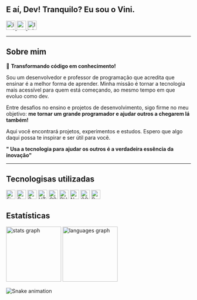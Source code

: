<h2 align="left">E aí, Dev! Tranquilo? Eu sou o Vini.</h2>

<div align="left">
  <a href="https://www.instagram.com/dev_classico/" target="_blank">
    <img src="https://img.shields.io/static/v1?message=Instagram&logo=instagram&label=&color=E4405F&logoColor=white&labelColor=&style=for-the-badge" height="25" alt="instagram logo"  />
  </a>
  <a href="mailto:viniciusalvesdesantana05@gmail.com" target="_blank">
    <img src="https://img.shields.io/static/v1?message=Gmail&logo=gmail&label=&color=D14836&logoColor=white&labelColor=&style=for-the-badge" height="25" alt="gmail logo"  />
  </a>
  <a href="https://www.linkedin.com/in/vinicius-alves-de-santana/" target="_blank">
    <img src="https://img.shields.io/static/v1?message=LinkedIn&logo=linkedin&label=&color=0077B5&logoColor=white&labelColor=&style=for-the-badge" height="25" alt="linkedin logo"  />
  </a>
</div>

---
## Sobre mim  

🚀 **Transformando código em conhecimento!**  

Sou um desenvolvedor e professor de programação que acredita que ensinar é a melhor forma de aprender. Minha missão é tornar a tecnologia mais acessível para quem está começando, ao mesmo tempo em que evoluo como dev.  

Entre desafios no ensino e projetos de desenvolvimento, sigo firme no meu objetivo: **me tornar um grande programador e ajudar outros a chegarem lá também!**  

Aqui você encontrará projetos, experimentos e estudos. Espero que algo daqui possa te inspirar e ser útil para você.  

**" Usa a tecnologia para ajudar os outros é a verdadeira essência da inovação"**  

---


## Tecnologisas utilizadas 
<div align="left">


<img src="https://img.shields.io/badge/Figma-F24E1E?style=for-the-badge&logo=figma&logoColor=white" height="25" alt="Figma logo" />

<img src="https://img.shields.io/badge/React-61DAFB?style=for-the-badge&logo=react&logoColor=white" height="25" alt="React logo" />

<img src="https://img.shields.io/badge/React_Native-20232A?style=for-the-badge&logo=react-native&logoColor=61DAFB" height="25" alt="React Native logo" />

<img src="https://img.shields.io/badge/HTML5-E34F26?style=for-the-badge&logo=html5&logoColor=white" height="25" alt="HTML5 logo" />

<img src="https://img.shields.io/badge/CSS3-1572B6?style=for-the-badge&logo=css3&logoColor=white" height="25" alt="CSS3 logo" />

<img src="https://img.shields.io/badge/PHP-777BB4?style=for-the-badge&logo=php&logoColor=white" height="25" alt="PHP logo" />

<img src="https://img.shields.io/badge/Node.js-43853D?style=for-the-badge&logo=node.js&logoColor=white" height="25" alt="Node.js logo" />

<img src="https://img.shields.io/badge/SQL-000000?style=for-the-badge&logo=microsoftsqlserver&logoColor=white" height="25" alt="SQL Server logo" />

<img src="https://img.shields.io/badge/PostgreSQL-316192?style=for-the-badge&logo=postgresql&logoColor=white" height="25" alt="PostgreSQL logo" />


</div>

## Estatísticas  

<div align="left">
  <img src="https://github-readme-stats.vercel.app/api?username=Vncsalves&hide_title=false&hide_rank=false&show_icons=true&include_all_commits=true&count_private=true&disable_animations=false&theme=dracula&locale=en&hide_border=false" height="150" alt="stats graph"  />
  <img src="https://github-readme-stats.vercel.app/api/top-langs?username=Vncsalves&locale=pt-br&hide_title=false&layout=compact&card_width=320&langs_count=5&theme=dracula&hide_border=false" height="150" alt="languages graph"  />
</div>

![Snake animation](https://github.com/LuigiGF/LuigiGF/blob/output/github-contribution-grid-snake.svg)

